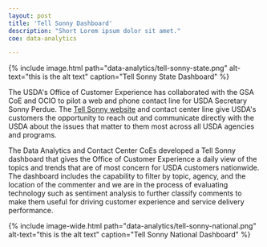 ```yaml
---
layout: post
title: 'Tell Sonny Dashboard'
description: "Short Lorem ipsum dolor sit amet."
coe: data-analytics

---
```


{% include image.html path="data-analytics/tell-sonny-state.png" alt-text="this is the alt text" caption="Tell Sonny State Dashboard" %}

The USDA's Office of Customer Experience has collaborated with the GSA CoE and OCIO to pilot a web and phone contact line for USDA Secretary Sonny Perdue.  The [Tell Sonny website](https://www.usda.gov/tellsonny) and contact center line give USDA's customers the opportunity to reach out and communicate directly with the USDA about the issues that matter to them most across all USDA agencies and programs.

The Data Analytics and Contact Center CoEs developed a Tell Sonny dashboard that gives the Office of Customer Experience a daily view of the topics and trends that are of most concern for USDA customers nationwide. The dashboard includes the capability to filter by topic, agency, and the location of the commenter and we are in the process of evaluating technology such as sentiment analysis to further classify comments to make them useful for driving customer experience and service delivery performance.

{% include image-wide.html path="data-analytics/tell-sonny-national.png" alt-text="this is the alt text" caption="Tell Sonny National Dashboard" %}
